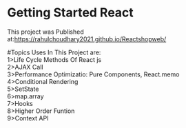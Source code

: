 # Getting Started  React 

This project was Published at:https://rahulchoudhary2021.github.io/Reactshopweb/

#Topics Uses In This Project are:
<br/>
1>Life Cycle Methods Of React js
<br/>
2>AJAX Call
<br/>
3>Performance Optimizatio: Pure Components, React.memo
<br/>
4>Conditional Rendering
<br/>
5>SetState
<br/>
6>map.array
<br/>
7>Hooks
<br/>
8>Higher Order Funtion 
<br/>
9>Context API

